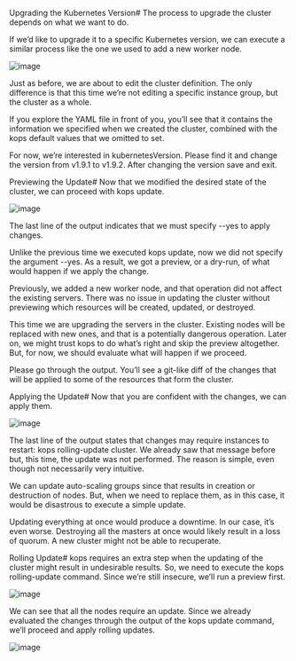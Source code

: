 Upgrading the Kubernetes Version#
The process to upgrade the cluster depends on what we want to do.

If we’d like to upgrade it to a specific Kubernetes version, we can execute a similar process like the one we used to add a new worker node.

![image](https://user-images.githubusercontent.com/33947539/185801202-21faaa10-4803-48d4-b556-fb31016a54b4.png)

Just as before, we are about to edit the cluster definition. The only difference is that this time we’re not editing a specific instance group, but the cluster as a whole.

If you explore the YAML file in front of you, you’ll see that it contains the information we specified when we created the cluster, combined with the kops default values that we omitted to set.

For now, we’re interested in kubernetesVersion. Please find it and change the version from v1.9.1 to v1.9.2. After changing the version save and exit.

Previewing the Update#
Now that we modified the desired state of the cluster, we can proceed with kops update.

![image](https://user-images.githubusercontent.com/33947539/185801400-7fe1b73d-cf4e-4a95-b52e-64fd8e664d8f.png)

The last line of the output indicates that we must specify --yes to apply changes.

Unlike the previous time we executed kops update, now we did not specify the argument --yes. As a result, we got a preview, or a dry-run, of what would happen if we apply the change.

Previously, we added a new worker node, and that operation did not affect the existing servers. There was no issue in updating the cluster without previewing which resources will be created, updated, or destroyed.

This time we are upgrading the servers in the cluster. Existing nodes will be replaced with new ones, and that is a potentially dangerous operation. Later on, we might trust kops to do what’s right and skip the preview altogether. But, for now, we should evaluate what will happen if we proceed.

Please go through the output. You’ll see a git-like diff of the changes that will be applied to some of the resources that form the cluster.

Applying the Update#
Now that you are confident with the changes, we can apply them.

![image](https://user-images.githubusercontent.com/33947539/185801420-42c22160-e76d-4b51-b5a3-349c2a8896f7.png)

The last line of the output states that changes may require instances to restart: kops rolling-update cluster. We already saw that message before but, this time, the update was not performed. The reason is simple, even though not necessarily very intuitive.

We can update auto-scaling groups since that results in creation or destruction of nodes. But, when we need to replace them, as in this case, it would be disastrous to execute a simple update.

Updating everything at once would produce a downtime. In our case, it’s even worse. Destroying all the masters at once would likely result in a loss of quorum. A new cluster might not be able to recuperate.

Rolling Update#
kops requires an extra step when the updating of the cluster might result in undesirable results. So, we need to execute the kops rolling-update command. Since we’re still insecure, we’ll run a preview first.

![image](https://user-images.githubusercontent.com/33947539/185801437-961d3181-8b2e-4846-b352-85743a113eb4.png)

We can see that all the nodes require an update. Since we already evaluated the changes through the output of the kops update command, we’ll proceed and apply rolling updates.

![image](https://user-images.githubusercontent.com/33947539/185801458-88f09d52-32f9-4a08-a556-e694946b88e1.png)

